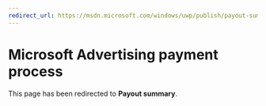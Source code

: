 ```yaml
---
redirect_url: https://msdn.microsoft.com/windows/uwp/publish/payout-summary
---
```


# Microsoft Advertising payment process

This page has been redirected to **Payout summary**.
